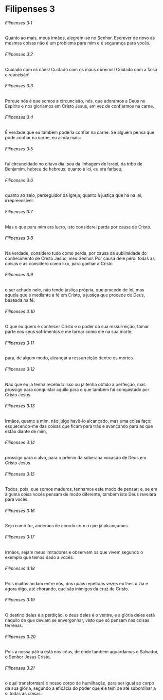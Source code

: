# Filipenses 3

###### Filipenses 3:1

Quanto ao mais, meus irmãos, alegrem-se no Senhor. Escrever de novo as mesmas coisas não é um problema para mim e é segurança para vocês.

###### Filipenses 3:2

Cuidado com os cães! Cuidado com os maus obreiros! Cuidado com a falsa circuncisão!

###### Filipenses 3:3

Porque nós é que somos a circuncisão, nós, que adoramos a Deus no Espírito e nos gloriamos em Cristo Jesus, em vez de confiarmos na carne.

###### Filipenses 3:4

É verdade que eu também poderia confiar na carne. Se alguém pensa que pode confiar na carne, eu ainda mais:

###### Filipenses 3:5

fui circuncidado no oitavo dia, sou da linhagem de Israel, da tribo de Benjamim, hebreu de hebreus; quanto à lei, eu era fariseu;

###### Filipenses 3:6

quanto ao zelo, perseguidor da igreja; quanto à justiça que há na lei, irrepreensível.

###### Filipenses 3:7

Mas o que para mim era lucro, isto considerei perda por causa de Cristo.

###### Filipenses 3:8

Na verdade, considero tudo como perda, por causa da sublimidade do conhecimento de Cristo Jesus, meu Senhor. Por causa dele perdi todas as coisas e as considero como lixo, para ganhar a Cristo

###### Filipenses 3:9

e ser achado nele, não tendo justiça própria, que procede de lei, mas aquela que é mediante a fé em Cristo, a justiça que procede de Deus, baseada na fé.

###### Filipenses 3:10

O que eu quero é conhecer Cristo e o poder da sua ressurreição, tomar parte nos seus sofrimentos e me tornar como ele na sua morte,

###### Filipenses 3:11

para, de algum modo, alcançar a ressurreição dentre os mortos.

###### Filipenses 3:12

Não que eu já tenha recebido isso ou já tenha obtido a perfeição, mas prossigo para conquistar aquilo para o que também fui conquistado por Cristo Jesus.

###### Filipenses 3:13

Irmãos, quanto a mim, não julgo havê-lo alcançado, mas uma coisa faço: esquecendo-me das coisas que ficam para trás e avançando para as que estão diante de mim,

###### Filipenses 3:14

prossigo para o alvo, para o prêmio da soberana vocação de Deus em Cristo Jesus.

###### Filipenses 3:15

Todos, pois, que somos maduros, tenhamos este modo de pensar; e, se em alguma coisa vocês pensam de modo diferente, também isto Deus revelará para vocês.

###### Filipenses 3:16

Seja como for, andemos de acordo com o que já alcançamos.

###### Filipenses 3:17

Irmãos, sejam meus imitadores e observem os que vivem segundo o exemplo que temos dado a vocês.

###### Filipenses 3:18

Pois muitos andam entre nós, dos quais repetidas vezes eu lhes dizia e agora digo, até chorando, que são inimigos da cruz de Cristo.

###### Filipenses 3:19

O destino deles é a perdição, o deus deles é o ventre, e a glória deles está naquilo de que deviam se envergonhar, visto que só pensam nas coisas terrenas.

###### Filipenses 3:20

Pois a nossa pátria está nos céus, de onde também aguardamos o Salvador, o Senhor Jesus Cristo,

###### Filipenses 3:21

o qual transformará o nosso corpo de humilhação, para ser igual ao corpo da sua glória, segundo a eficácia do poder que ele tem de até subordinar a si todas as coisas.

